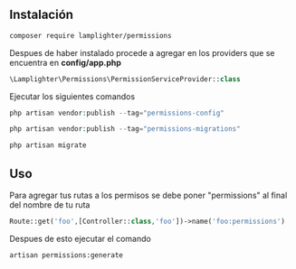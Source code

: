

<h2>Instalación</h2> 

```sh 
composer require lamplighter/permissions
```



Despues de haber instalado procede a agregar en los providers que se encuentra en <strong>config/app.php</strong>
```php
\Lamplighter\Permissions\PermissionServiceProvider::class
```

Ejecutar los siguientes comandos

```php
php artisan vendor:publish --tag="permissions-config"
```

```php
php artisan vendor:publish --tag="permissions-migrations"
```

```php
php artisan migrate
```

<h2>Uso</h2>

Para agregar tus rutas a los permisos se debe poner "permissions" al final del nombre de tu ruta

```php 
Route::get('foo',[Controller::class,'foo'])->name('foo:permissions')
```

Despues de esto ejecutar el comando

```sh 
artisan permissions:generate
```







